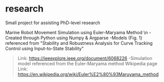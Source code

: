 # research
Small project for assisting PhD-level research

Marine Robot Movement Simulation using Euler-Maryama Method \n
-Created through Python using Numpy & Argparse
-Models (Fig. 1) referenced from "Stability and Robustness Analysis for Curve Tracking Control using Input-to-State Stability"
   >Link: https://ieeexplore.ieee.org/document/6068226 
-Simulation model referenced from the Euler-Maryama method Wikipedia page
   >Link: https://en.wikipedia.org/wiki/Euler%E2%80%93Maruyama_method 
